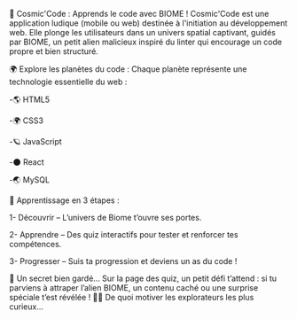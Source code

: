 🚀 Cosmic'Code : Apprends le code avec BIOME !
Cosmic'Code est une application ludique (mobile ou web) destinée à l'initiation au développement web. Elle plonge les utilisateurs dans un univers spatial captivant, guidés par BIOME, un petit alien malicieux inspiré du linter qui encourage un code propre et bien structuré.

🌍 Explore les planètes du code :
Chaque planète représente une technologie essentielle du web :

-🌎 HTML5

-🌍 CSS3

-🪐 JavaScript

-🌑 React

-🌏 MySQL

🧠 Apprentissage en 3 étapes :

1- Découvrir – L’univers de Biome t’ouvre ses portes.

2- Apprendre – Des quiz interactifs pour tester et renforcer tes compétences.

3- Progresser – Suis ta progression et deviens un as du code !

🎁 Un secret bien gardé...
Sur la page des quiz, un petit défi t’attend : si tu parviens à attraper l’alien BIOME, un contenu caché ou une surprise spéciale t’est révélée ! 👾✨
De quoi motiver les explorateurs les plus curieux...
